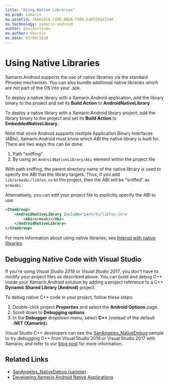 ```yaml
---
title: "Using Native Libraries"
ms.prod: xamarin
ms.assetid: 7AA6CEC8-C09E-BBDA-FDD6-E40559143548
ms.technology: xamarin-android
author: davidortinau
ms.author: daortin
ms.date: 03/09/2018
---
```


# Using Native Libraries

Xamarin.Android supports the use of native libraries via the standard
PInvoke mechanism. You can also bundle additional native libraries which are not
part of the OS into your .apk.

To deploy a native library with a Xamarin.Android application, add the
library binary to the project and set its **Build Action** to **AndroidNativeLibrary**.

To deploy a native library with a Xamarin.Android library project, add the
library binary to the project and set its **Build Action** to **EmbeddedNativeLibrary**.

Note that since Android supports multiple Application Binary Interfaces
(ABIs), Xamarin.Android must know which ABI the native library is built for.
There are two ways this can be done:

1. Path "sniffing"
1. By using an  `AndroidNativeLibrary/Abi` element within the project file

With path sniffing, the parent directory name of the native library is used
to specify the ABI that the library targets. Thus, if you add `lib/armeabi/libfoo.so` to the project, then the ABI will be
"sniffed" as `armeabi`.

Alternatively, you can edit your project file to explicitly specify the ABI
to use:

```xml
<ItemGroup>
    <AndroidNativeLibrary Include="path/to/libfoo.so">
        <Abi>armeabi</Abi>
    </AndroidNativeLibrary>
</ItemGroup>
```

For more information about using native libraries, see
[Interop with native libraries](https://www.mono-project.com/docs/advanced/pinvoke/).

## Debugging Native Code with Visual Studio

If you're using *Visual Studio 2019* or *Visual Studio 2017*, you don't have to modify your project files as described above.
You can build and debug C++ inside your Xamarin.Android solution by adding a project reference to
a C++ **Dynamic Shared Library (Android)** project.

To debug native C++ code in your project, follow these steps:

1. Double-click project **Properties** and select the **Android Options** page.
2. Scroll down to **Debugging options**.
3. In the **Debugger** dropdown menu, select **C++** (instead of the default **.NET (Xamarin)**).

Visual Studio C++ developers can see the [SanAngeles_NativeDebug](https://docs.microsoft.com/samples/xamarin/monodroid-samples/sanangeles-ndk)
sample to try debugging C++ from Visual Studio 2019 or Visual Studio 2017 with Xamarin; and refer to our [blog post](https://blog.xamarin.com/build-and-debug-c-libraries-in-xamarin-android-apps-with-visual-studio-2015/) for more information.

## Related Links

- [SanAngeles_NativeDebug (sample)](https://docs.microsoft.com/samples/xamarin/monodroid-samples/sanangeles-ndk)
- [Developing Xamarin Android Native Applications](https://blogs.msdn.microsoft.com/vcblog/2015/02/23/developing-xamarin-android-native-applications/)
